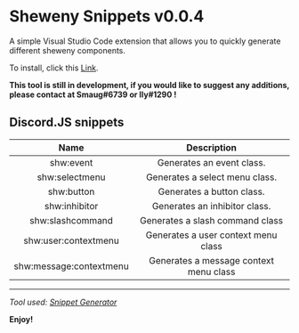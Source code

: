 # Sheweny Snippets v0.0.4

A simple Visual Studio Code extension that allows you to quickly generate different sheweny components.

To install, click this [Link](https://marketplace.visualstudio.com/items?itemName=notryalevy.sheweny-typescript-snippets).

**This tool is still in development, if you would like to suggest any additions, please contact at Smaug#6739 or Ily#1290 !**

## Discord.JS snippets

| Name | Description |
| :---: | :---: |
| shw:event | Generates an event class. |
| shw:selectmenu | Generates a select menu class. |
| shw:button | Generates a button class. |
| shw:inhibitor | Generates an inhibitor class. |
| shw:slashcommand | Generates a slash command class |
| shw:user:contextmenu | Generates a user context menu class |
| shw:message:contextmenu | Generates a message context menu class |

-----
*Tool used: [Snippet Generator](https://snippets-generator.app)*

**Enjoy!**
